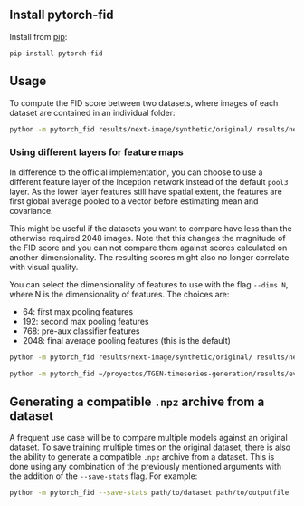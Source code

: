 
## Install pytorch-fid

Install from [pip](https://pypi.org/project/pytorch-fid/):

```
pip install pytorch-fid
```

## Usage
To compute the FID score between two datasets, where images of each dataset are contained in an individual folder:

```sh
python -m pytorch_fid results/next-image/synthetic/original/ results/next-image/synthetic/prediction/ --device cuda:0
```

### Using different layers for feature maps

In difference to the official implementation, you can choose to use a different feature layer of the Inception network instead of the default `pool3` layer.
As the lower layer features still have spatial extent, the features are first global average pooled to a vector before estimating mean and covariance.

This might be useful if the datasets you want to compare have less than the otherwise required 2048 images.
Note that this changes the magnitude of the FID score and you can not compare them against scores calculated on another dimensionality.
The resulting scores might also no longer correlate with visual quality.

You can select the dimensionality of features to use with the flag `--dims N`, where N is the dimensionality of features.
The choices are:
- 64:   first max pooling features
- 192:  second max pooling features
- 768:  pre-aux classifier features
- 2048: final average pooling features (this is the default)

```sh
python -m pytorch_fid results/next-image/synthetic/original/ results/next-image/synthetic/prediction/ --device cuda:0 --dims 64
```

```sh
python -m pytorch_fid ~/proyectos/TGEN-timeseries-generation/results/evaluation_synthetic_quality/loso/exp-classes-all-classes/data/fold_0/real_train/ ~/proyectos/TGEN-timeseries-generation/results/evaluation_synthetic_quality/loso/exp-classes-all-classes/data/fold_0/train/  --device cuda:0
````

## Generating a compatible `.npz` archive from a dataset
A frequent use case will be to compare multiple models against an original dataset.
To save training multiple times on the original dataset, there is also the ability to generate a compatible `.npz` archive from a dataset. This is done using any combination of the previously mentioned arguments with the addition of the `--save-stats` flag. For example:
```sh
python -m pytorch_fid --save-stats path/to/dataset path/to/outputfile
```